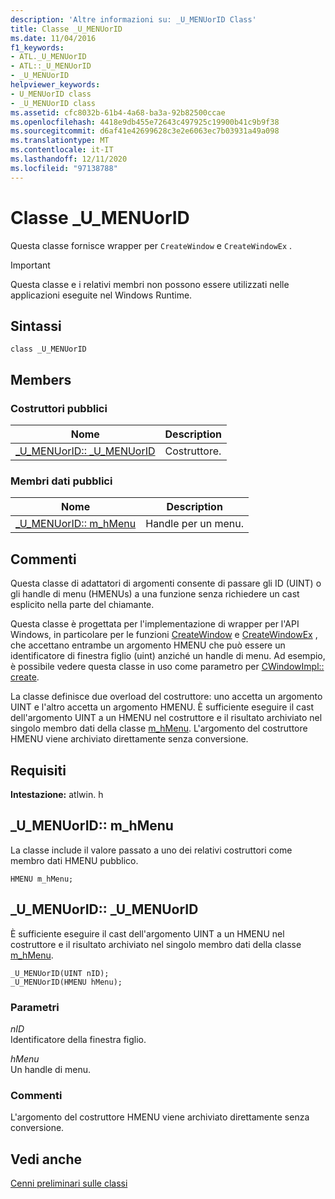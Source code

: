 ```yaml
---
description: 'Altre informazioni su: _U_MENUorID Class'
title: Classe _U_MENUorID
ms.date: 11/04/2016
f1_keywords:
- ATL._U_MENUorID
- ATL::_U_MENUorID
- _U_MENUorID
helpviewer_keywords:
- U_MENUorID class
- _U_MENUorID class
ms.assetid: cfc8032b-61b4-4a68-ba3a-92b82500ccae
ms.openlocfilehash: 4418e9db455e72643c497925c19900b41c9b9f38
ms.sourcegitcommit: d6af41e42699628c3e2e6063ec7b03931a49a098
ms.translationtype: MT
ms.contentlocale: it-IT
ms.lasthandoff: 12/11/2020
ms.locfileid: "97138788"
---
```

# <a name="_u_menuorid-class"></a>Classe _U_MENUorID

Questa classe fornisce wrapper per `CreateWindow` e `CreateWindowEx` .

> [!IMPORTANT]
> Questa classe e i relativi membri non possono essere utilizzati nelle applicazioni eseguite nel Windows Runtime.

## <a name="syntax"></a>Sintassi

```
class _U_MENUorID
```

## <a name="members"></a>Members

### <a name="public-constructors"></a>Costruttori pubblici

|Nome|Description|
|----------|-----------------|
|[_U_MENUorID:: _U_MENUorID](#_u_menuorid___u_menuorid)|Costruttore.|

### <a name="public-data-members"></a>Membri dati pubblici

|Nome|Description|
|----------|-----------------|
|[_U_MENUorID:: m_hMenu](#_u_menuorid__m_hmenu)|Handle per un menu.|

## <a name="remarks"></a>Commenti

Questa classe di adattatori di argomenti consente di passare gli ID (UINT) o gli handle di menu (HMENUs) a una funzione senza richiedere un cast esplicito nella parte del chiamante.

Questa classe è progettata per l'implementazione di wrapper per l'API Windows, in particolare per le funzioni [CreateWindow](/windows/win32/api/winuser/nf-winuser-createwindoww) e [CreateWindowEx](/windows/win32/api/winuser/nf-winuser-createwindowexw) , che accettano entrambe un argomento HMENU che può essere un identificatore di finestra figlio (uint) anziché un handle di menu. Ad esempio, è possibile vedere questa classe in uso come parametro per [CWindowImpl:: create](cwindowimpl-class.md#create).

La classe definisce due overload del costruttore: uno accetta un argomento UINT e l'altro accetta un argomento HMENU. È sufficiente eseguire il cast dell'argomento UINT a un HMENU nel costruttore e il risultato archiviato nel singolo membro dati della classe [m_hMenu](#_u_menuorid__m_hmenu). L'argomento del costruttore HMENU viene archiviato direttamente senza conversione.

## <a name="requirements"></a>Requisiti

**Intestazione:** atlwin. h

## <a name="_u_menuoridm_hmenu"></a><a name="_u_menuorid__m_hmenu"></a> _U_MENUorID:: m_hMenu

La classe include il valore passato a uno dei relativi costruttori come membro dati HMENU pubblico.

```
HMENU m_hMenu;
```

## <a name="_u_menuorid_u_menuorid"></a><a name="_u_menuorid___u_menuorid"></a> _U_MENUorID:: _U_MENUorID

È sufficiente eseguire il cast dell'argomento UINT a un HMENU nel costruttore e il risultato archiviato nel singolo membro dati della classe [m_hMenu](#_u_menuorid__m_hmenu).

```
_U_MENUorID(UINT nID);
_U_MENUorID(HMENU hMenu);
```

### <a name="parameters"></a>Parametri

*nID*<br/>
Identificatore della finestra figlio.

*hMenu*<br/>
Un handle di menu.

### <a name="remarks"></a>Commenti

L'argomento del costruttore HMENU viene archiviato direttamente senza conversione.

## <a name="see-also"></a>Vedi anche

[Cenni preliminari sulle classi](../../atl/atl-class-overview.md)
